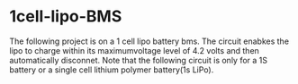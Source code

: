 # 1cell-lipo-BMS
The following project is on a 1 cell lipo battery bms.
The circuit enabkes the lipo to charge within its maximumvoltage level of 4.2 volts and then automatically disconnet.
Note that the following circuit is only for a 1S battery or a single cell lithium polymer battery(1s LiPo).
